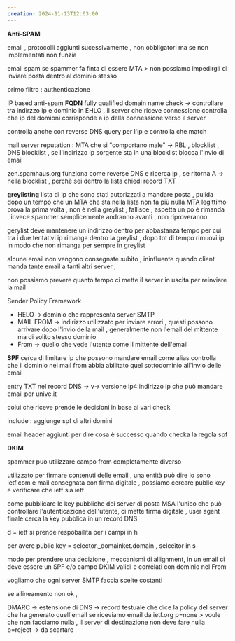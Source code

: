 ```yaml
---
creation: 2024-11-13T12:03:00
---
```

**Anti-SPAM**

email , protocolli aggiunti sucessivamente , non obbligatori ma se non implementati non funzia

email spam 
se spammer fa finta di essere MTA > non possiamo impedirgli di inviare posta dentro al dominio stesso

primo filtro : authenticazione 

IP based anti-spam 
**FQDN** fully qualified domain name check -> controllare tra indirzzo ip e dominio in EHLO , il server che riceve connessione controlla che ip del domioni corrisponde a ip della connessione verso il server 

controlla anche con reverse DNS query per l'ip e controlla che match 

mail server reputation : MTA che si "comportano male" -> RBL , blocklist , DNS blocklist , se l'indirizzo ip sorgente sta in una blocklist blocca l'invio di email

zen.spamhaus.org funziona come reverse DNS e ricerca ip , se ritorna A -> nella blocklist , perchè sei dentro la lista chiedi record TXT

**greylisting** 
lista di ip che sono stati autorizzati a mandare posta , pulida dopo un tempo che un MTA che sta nella lista non fa più nulla 
MTA legittimo prova la prima volta , non è nella greylist , fallisce , aspetta un po è rimanda , invece spammer semplicemente andranno avanti , non riproveranno 

gerylist deve mantenere un indirizzo dentro per abbastanza tempo per cui tra i due tentativi ip rimanga dentro la greylist , dopo tot di tempo rimuovi ip in modo che non rimanga per sempre in greylist

alcune email non vengono consegnate subito , ininfluente quando client manda tante email a tanti altri server , 

non possiamo prevere quanto tempo ci mette il server in uscita per reinviare la mail 

Sender Policy Framework 

+ HELO -> dominio che rappresenta server SMTP
+ MAIL FROM -> indirizzo utilizzato per inviare errori , questi possono arrivare dopo l'invio della mail , generalmente non l'email del mittente ma di solito stesso dominio 
+ From -> quello che vede l'utente come il mittente dell'email

**SPF** cerca di limitare ip che possono mandare email come alias 
controlla che il dominio nel mail from abbia abilitato quel sottodominio all'invio delle email 

entry TXT nel record DNS -> v-> versione ip4:indirizzo ip che può mandare email per unive.it 

colui che riceve prende le decisioni in base ai vari check

include : aggiunge spf di altri domini 

email header aggiunti per dire cosa è successo quando checka la regola spf 

**DKIM** 

spammer può utilizzare campo from completamente diverso 

utilizzato per firmare contenuti delle email , una entità può dire io sono ietf.com e mail consegnata con firma digitale , possiamo cercare public key e verificare che ietf sia ietf

come pubblicare le key pubbliche dei server di posta 
MSA l'unico che può controllare l'autenticazione dell'utente, ci mette firma digitale , user agent finale cerca la key pubblica in un record DNS 

d = ietf si prende respobailità per i campi in h 

per avere public key = selector.\_domainket.domain , selceìtor in s

modo per prendere una decizione , meccanismi di allignment, in un email ci deve essere un SPF e/o campo DKIM validi e correlati con dominio nel From

vogliamo che ogni server SMTP faccia scelte costanti 

se allineamento non ok , 

DMARC -> estensione di DNS -> record testuale che dice la policy del server che ha generato quell'email 
se riceviamo email da ietf.org p=none > voule che non facciamo nulla , il server di destinazione non deve fare nulla p=reject -> da scartare 
